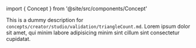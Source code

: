 import { Concept } from '@site/src/components/Concept'

<Concept
  title    = "studio/validation/triangleCount"
  kind     = "Advanced"
  category = "Creator"
  block    = {true}>
This is a dummy description for `concepts/creator/studio/validation/triangleCount.md`.
Lorem ipsum dolor sit amet, qui minim labore adipisicing minim sint cillum sint consectetur cupidatat.
</Concept>

